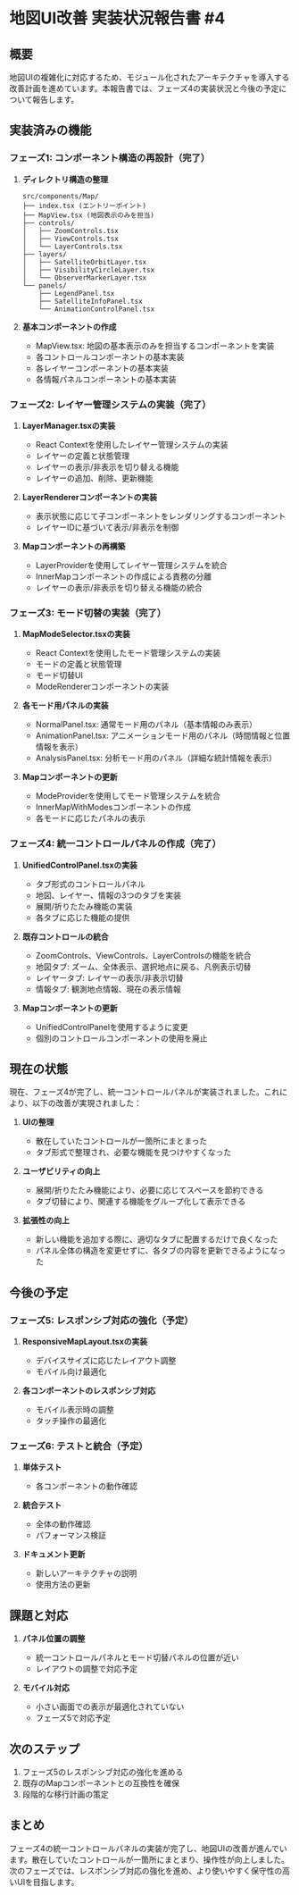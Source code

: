 # 地図UI改善 実装状況報告書 #4

## 概要

地図UIの複雑化に対応するため、モジュール化されたアーキテクチャを導入する改善計画を進めています。本報告書では、フェーズ4の実装状況と今後の予定について報告します。

## 実装済みの機能

### フェーズ1: コンポーネント構造の再設計（完了）

1. **ディレクトリ構造の整理**
   ```
   src/components/Map/
   ├── index.tsx (エントリーポイント)
   ├── MapView.tsx (地図表示のみを担当)
   ├── controls/
   │   ├── ZoomControls.tsx
   │   ├── ViewControls.tsx
   │   └── LayerControls.tsx
   ├── layers/
   │   ├── SatelliteOrbitLayer.tsx
   │   ├── VisibilityCircleLayer.tsx
   │   └── ObserverMarkerLayer.tsx
   └── panels/
       ├── LegendPanel.tsx
       ├── SatelliteInfoPanel.tsx
       └── AnimationControlPanel.tsx
   ```

2. **基本コンポーネントの作成**
   - MapView.tsx: 地図の基本表示のみを担当するコンポーネントを実装
   - 各コントロールコンポーネントの基本実装
   - 各レイヤーコンポーネントの基本実装
   - 各情報パネルコンポーネントの基本実装

### フェーズ2: レイヤー管理システムの実装（完了）

1. **LayerManager.tsxの実装**
   - React Contextを使用したレイヤー管理システムの実装
   - レイヤーの定義と状態管理
   - レイヤーの表示/非表示を切り替える機能
   - レイヤーの追加、削除、更新機能

2. **LayerRendererコンポーネントの実装**
   - 表示状態に応じて子コンポーネントをレンダリングするコンポーネント
   - レイヤーIDに基づいて表示/非表示を制御

3. **Mapコンポーネントの再構築**
   - LayerProviderを使用してレイヤー管理システムを統合
   - InnerMapコンポーネントの作成による責務の分離
   - レイヤーの表示/非表示を切り替える機能の統合

### フェーズ3: モード切替の実装（完了）

1. **MapModeSelector.tsxの実装**
   - React Contextを使用したモード管理システムの実装
   - モードの定義と状態管理
   - モード切替UI
   - ModeRendererコンポーネントの実装

2. **各モード用パネルの実装**
   - NormalPanel.tsx: 通常モード用のパネル（基本情報のみ表示）
   - AnimationPanel.tsx: アニメーションモード用のパネル（時間情報と位置情報を表示）
   - AnalysisPanel.tsx: 分析モード用のパネル（詳細な統計情報を表示）

3. **Mapコンポーネントの更新**
   - ModeProviderを使用してモード管理システムを統合
   - InnerMapWithModesコンポーネントの作成
   - 各モードに応じたパネルの表示

### フェーズ4: 統一コントロールパネルの作成（完了）

1. **UnifiedControlPanel.tsxの実装**
   - タブ形式のコントロールパネル
   - 地図、レイヤー、情報の3つのタブを実装
   - 展開/折りたたみ機能の実装
   - 各タブに応じた機能の提供

2. **既存コントロールの統合**
   - ZoomControls、ViewControls、LayerControlsの機能を統合
   - 地図タブ: ズーム、全体表示、選択地点に戻る、凡例表示切替
   - レイヤータブ: レイヤーの表示/非表示切替
   - 情報タブ: 観測地点情報、現在の表示情報

3. **Mapコンポーネントの更新**
   - UnifiedControlPanelを使用するように変更
   - 個別のコントロールコンポーネントの使用を廃止

## 現在の状態

現在、フェーズ4が完了し、統一コントロールパネルが実装されました。これにより、以下の改善が実現されました：

1. **UIの整理**
   - 散在していたコントロールが一箇所にまとまった
   - タブ形式で整理され、必要な機能を見つけやすくなった

2. **ユーザビリティの向上**
   - 展開/折りたたみ機能により、必要に応じてスペースを節約できる
   - タブ切替により、関連する機能をグループ化して表示できる

3. **拡張性の向上**
   - 新しい機能を追加する際に、適切なタブに配置するだけで良くなった
   - パネル全体の構造を変更せずに、各タブの内容を更新できるようになった

## 今後の予定

### フェーズ5: レスポンシブ対応の強化（予定）

1. **ResponsiveMapLayout.tsxの実装**
   - デバイスサイズに応じたレイアウト調整
   - モバイル向け最適化

2. **各コンポーネントのレスポンシブ対応**
   - モバイル表示時の調整
   - タッチ操作の最適化

### フェーズ6: テストと統合（予定）

1. **単体テスト**
   - 各コンポーネントの動作確認

2. **統合テスト**
   - 全体の動作確認
   - パフォーマンス検証

3. **ドキュメント更新**
   - 新しいアーキテクチャの説明
   - 使用方法の更新

## 課題と対応

1. **パネル位置の調整**
   - 統一コントロールパネルとモード切替パネルの位置が近い
   - レイアウトの調整で対応予定

2. **モバイル対応**
   - 小さい画面での表示が最適化されていない
   - フェーズ5で対応予定

## 次のステップ

1. フェーズ5のレスポンシブ対応の強化を進める
2. 既存のMapコンポーネントとの互換性を確保
3. 段階的な移行計画の策定

## まとめ

フェーズ4の統一コントロールパネルの実装が完了し、地図UIの改善が進んでいます。散在していたコントロールが一箇所にまとまり、操作性が向上しました。次のフェーズでは、レスポンシブ対応の強化を進め、より使いやすく保守性の高いUIを目指します。
